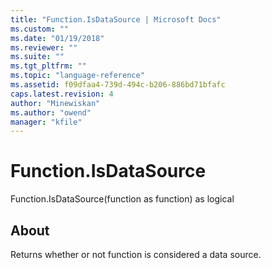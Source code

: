 ```yaml
---
title: "Function.IsDataSource | Microsoft Docs"
ms.custom: ""
ms.date: "01/19/2018"
ms.reviewer: ""
ms.suite: ""
ms.tgt_pltfrm: ""
ms.topic: "language-reference"
ms.assetid: f09dfaa4-739d-494c-b206-886bd71bfafc
caps.latest.revision: 4
author: "Minewiskan"
ms.author: "owend"
manager: "kfile"
---
```

# Function.IsDataSource
Function.IsDataSource(function as function) as logical  
  
## About  
Returns whether or not function is considered a data source.  
  
